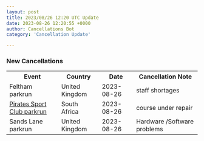 ```yaml
---
layout: post
title: 2023/08/26 12:20 UTC Update
date: 2023-08-26 12:20:55 +0000
author: Cancellations Bot
category: 'Cancellation Update'

---
```


<h3>New Cancellations</h3>
<div class='hscrollable'>
<table style='width: 100%'>
    <tr>
        <th>Event</th>
        <th>Country</th>
        <th>Date</th>
        <th>Cancellation Note</th>
    </tr>
    <tr>
        <td>Feltham parkrun</td>
        <td>United Kingdom</td>
        <td>2023-08-26</td>
        <td>staff shortages</td>
    </tr>
    <tr>
        <td><a href="https://www.parkrun.co.za/piratessportclub">Pirates Sport Club parkrun</a></td>
        <td>South Africa</td>
        <td>2023-08-26</td>
        <td>course under repair</td>
    </tr>
    <tr>
        <td>Sands Lane parkrun</td>
        <td>United Kingdom</td>
        <td>2023-08-26</td>
        <td>Hardware /Software problems</td>
    </tr>
</table>
</div>
